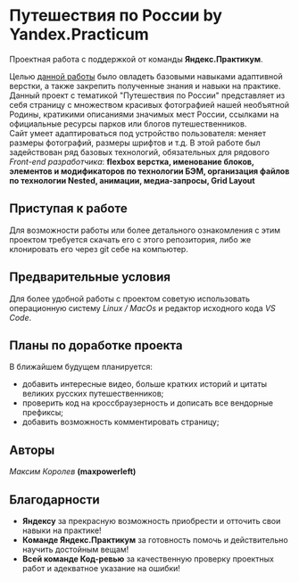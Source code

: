 # Путешествия по России by Yandex.Practicum

Проектная работа с поддержкой от команды **Яндекс.Практикум**.  
  
Целью [данной работы](https://maxpowerleft.github.io/russian-travel/) было овладеть базовыми навыками адаптивной верстки, а также закрепить полученные знания и навыки на практике.  
Данный проект с тематикой "Путешествия по России" представляет из себя страницу с множеством красивых фотографией нашей необъятной Родины, кратикими описаниями значимых мест России, ссылками на официальные ресурсы парков или блогов путешественников.  
Сайт умеет адаптироваться под устройство пользователя: меняет размеры фотографий, размеры шрифтов и т.д.
В этой работе был задействован ряд базовых технологий, обязательных для рядового *Front-end разработчика*: **flexbox верстка, именование блоков, элементов и модификаторов по технологии БЭМ, организация файлов по технологии Nested, анимации, медиа-запросы, Grid Layout**  
## Приступая к работе  
Для возможности работы или более детального ознакомления с этим проектом требуется скачать его с этого репозитория, либо же клонировать его через git себе на компьютер.  
## Предварительные условия  
Для более удобной работы с проектом советую использовать операционную систему *Linux / MacOs* и редактор исходного кода *VS Code*.  
## Планы по доработке проекта  
В ближайшем будущем планируется:  
* добавить интересные видео, больше кратких историй и цитаты великих русских путешественников;  
* проверить код на кроссбраузерность и дописать все вендорные префиксы;
* добавить возможность комментировать страницу;  
## Авторы  
*Максим Королев* **(maxpowerleft)**  
## Благодарности  
* **Яндексу** за прекрасную возможность приобрести и отточить свои навыки на практике!  
* **Команде Яндекс.Практикум** за готовность помочь и действительно научить достойным вещам!  
* **Всей команде Код-ревью** за качественную проверку проектных работ и адекватное указание на ошибки!
